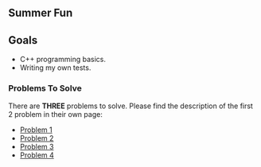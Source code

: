 ## Summer Fun 

## Goals ##

- C++ programming basics.
- Writing my own tests.

### Problems To Solve

There are **THREE** problems to solve. Please find the description of the first 2 problem in their own page:

- [Problem 1](problem_1.md) 
- [Problem 2](problem_2.md) 
- [Problem 3](problem_3.md) 
- [Problem 4](problem_4.md) 
